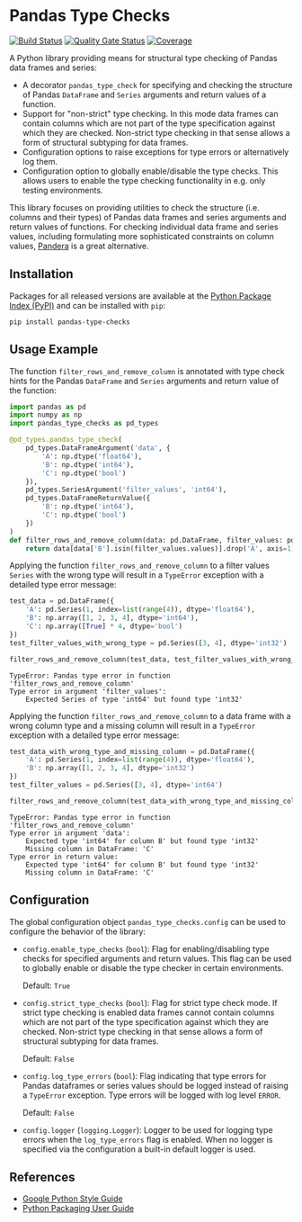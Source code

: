 Pandas Type Checks
==================

[![Build Status](https://dev.azure.com/martin-zuber/pandas-type-checks/_apis/build/status/mzuber.pandas-type-checks?branchName=main)](https://dev.azure.com/martin-zuber/pandas-type-checks/_build/latest?definitionId=1&branchName=main)
[![Quality Gate Status](https://sonarcloud.io/api/project_badges/measure?project=mzuber_pandas-type-checks&metric=alert_status)](https://sonarcloud.io/summary/new_code?id=mzuber_pandas-type-checks)
[![Coverage](https://sonarcloud.io/api/project_badges/measure?project=mzuber_pandas-type-checks&metric=coverage)](https://sonarcloud.io/summary/new_code?id=mzuber_pandas-type-checks)

A Python library providing means for structural type checking of Pandas data frames and series:
- A decorator `pandas_type_check` for specifying and checking the structure of Pandas `DataFrame` and `Series`
  arguments and return values of a function.
- Support for "non-strict" type checking. In this mode data frames can contain columns which are not part of the type
  specification against which they are checked. Non-strict type checking in that sense allows a form of structural
  subtyping for data frames.
- Configuration options to raise exceptions for type errors or alternatively log them.
- Configuration option to globally enable/disable the type checks. This allows users to enable the type checking
  functionality in e.g. only testing environments.

This library focuses on providing utilities to check the structure (i.e. columns and their types) of Pandas data frames
and series arguments and return values of functions. For checking individual data frame and series values, including
formulating more sophisticated constraints on column values, [Pandera](https://github.com/unionai-oss/pandera) is a
great alternative.

Installation
------------

Packages for all released versions are available at the
[Python Package Index (PyPI)](https://pypi.org/project/pandas-type-checks) and can be installed with `pip`:

```
pip install pandas-type-checks
```

Usage Example
-------------

The function `filter_rows_and_remove_column` is annotated with type check hints for the Pandas `DataFrame` and `Series`
arguments and return value of the function:

```python
import pandas as pd
import numpy as np
import pandas_type_checks as pd_types

@pd_types.pandas_type_check(
    pd_types.DataFrameArgument('data', {
        'A': np.dtype('float64'),
        'B': np.dtype('int64'),
        'C': np.dtype('bool')
    }),
    pd_types.SeriesArgument('filter_values', 'int64'),
    pd_types.DataFrameReturnValue({
        'B': np.dtype('int64'),
        'C': np.dtype('bool')
    })
)
def filter_rows_and_remove_column(data: pd.DataFrame, filter_values: pd.Series) -> pd.DataFrame:
    return data[data['B'].isin(filter_values.values)].drop('A', axis=1)
```

Applying the function `filter_rows_and_remove_column` to a filter values `Series` with the wrong type will result in a
`TypeError` exception with a detailed type error message:

```python
test_data = pd.DataFrame({
    'A': pd.Series(1, index=list(range(4)), dtype='float64'),
    'B': np.array([1, 2, 3, 4], dtype='int64'),
    'C': np.array([True] * 4, dtype='bool')
})
test_filter_values_with_wrong_type = pd.Series([3, 4], dtype='int32')

filter_rows_and_remove_column(test_data, test_filter_values_with_wrong_type)
```

```
TypeError: Pandas type error in function 'filter_rows_and_remove_column'
Type error in argument 'filter_values':
	Expected Series of type 'int64' but found type 'int32'
```

Applying the function `filter_rows_and_remove_column` to a data frame with a wrong column type and a missing column
will result in a `TypeError` exception with a detailed type error message:

```python
test_data_with_wrong_type_and_missing_column = pd.DataFrame({
    'A': pd.Series(1, index=list(range(4)), dtype='float64'),
    'B': np.array([1, 2, 3, 4], dtype='int32')
})
test_filter_values = pd.Series([3, 4], dtype='int64')

filter_rows_and_remove_column(test_data_with_wrong_type_and_missing_column, test_filter_values)
```

```
TypeError: Pandas type error in function 'filter_rows_and_remove_column'
Type error in argument 'data':
    Expected type 'int64' for column B' but found type 'int32'
    Missing column in DataFrame: 'C'
Type error in return value:
    Expected type 'int64' for column B' but found type 'int32'
    Missing column in DataFrame: 'C'
```

Configuration
-------------

The global configuration object `pandas_type_checks.config` can be used to configure the behavior of the library:
- `config.enable_type_checks` (`bool`): Flag for enabling/disabling type checks for specified arguments and return
  values. This flag can be used to globally enable or disable the type checker in certain environments.

  Default: `True`
- `config.strict_type_checks` (`bool`): Flag for strict type check mode. If strict type checking is enabled data frames
  cannot contain columns which are not part of the type specification against which they are checked. Non-strict type
  checking in that sense allows a form of structural subtyping for data frames.

  Default: `False`
- `config.log_type_errors` (`bool`): Flag indicating that type errors for Pandas dataframes or series values should be
  logged instead of raising a `TypeError` exception. Type errors will be logged with log level `ERROR`.

  Default: `False`
- `config.logger` (`logging.Logger`): Logger to be used for logging type errors when the `log_type_errors` flag is enabled.
  When no logger is specified via the configuration a built-in default logger is used.

References
----------

* [Google Python Style Guide](https://google.github.io/styleguide/pyguide.html)
* [Python Packaging User Guide](https://packaging.python.org/en/latest/)

